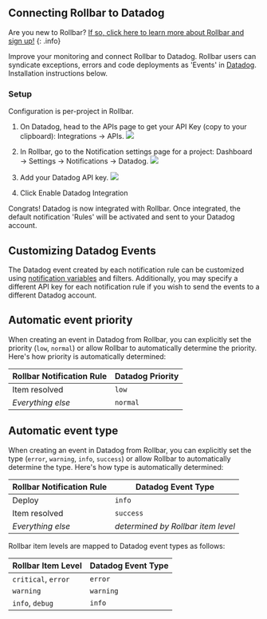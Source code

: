## Connecting Rollbar to Datadog

Are you new to Rollbar?
[If so, click here to learn more about Rollbar and sign up!](https://rollbar.com/)
{: .info}

Improve your monitoring and connect Rollbar to Datadog. Rollbar users can syndicate exceptions,
errors and code deployments as 'Events' in [Datadog](https://www.datadoghq.com/). Installation
instructions below.

### Setup

Configuration is per-project in Rollbar.

1. On Datadog, head to the APIs page to get your API Key (copy to your clipboard): Integrations → APIs.
   ![](https://d26gfdfi90p7cf.cloudfront.net/rollbar-datadog-keys.152870.l.png)

2. In Rollbar, go to the Notification settings page for a project: Dashboard → Settings →
   Notifications → Datadog.
   ![](https://d26gfdfi90p7cf.cloudfront.net/rollbar-datadog.152871.l.png)

3. Add your Datadog API key.
   ![](https://d26gfdfi90p7cf.cloudfront.net/rollbar-datadog-integration.152873.l.png)

4. Click Enable Datadog Integration

Congrats! Datadog is now integrated with Rollbar. Once integrated, the default notification 'Rules'
will be activated and sent to your Datadog account.

## Customizing Datadog Events

The Datadog event created by each notification rule can be customized using [notification variables](/docs/notification-variables/) and filters.  Additionally, you may specify a different API key for each notification rule if you wish to send the events to a different Datadog account.

## Automatic event priority
When creating an event in Datadog from Rollbar, you can explicitly set the priority (`low`, `normal`) or allow Rollbar to automatically determine the priority.  Here's how priority is automatically determined:

Rollbar Notification Rule | Datadog Priority
-------------|-----------------
Item resolved | `low`
_Everything else_ |	`normal`

## Automatic event type
When creating an event in Datadog from Rollbar, you can explicitly set the type (`error`, `warning`, `info`, `success`) or allow Rollbar to automatically determine the type.  Here's how type is automatically determined:

Rollbar Notification Rule | Datadog Event Type
--------------------------|-------------------
Deploy | `info`
Item resolved | `success`
_Everything else_ | _determined by Rollbar item level_

Rollbar item levels are mapped to Datadog event types as follows:

Rollbar Item Level |	Datadog Event Type
-------------------|--------------------
`critical`, `error` | `error`
`warning` |	`warning`
`info`, `debug` |	`info`
